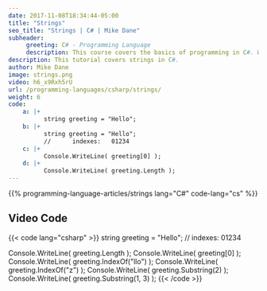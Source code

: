 ```yaml
---
date: 2017-11-08T18:34:44-05:00
title: "Strings"
seo_title: "Strings | C# | Mike Dane"
subheader:
     greeting: C# - Programming Language
     description: This course covers the basics of programming in C#. Work your way through the videos/articles and I'll teach you everything you need to know to start your programming journey!
description: This tutorial covers strings in C#.
author: Mike Dane
image: strings.png
video: h6_x9Rxh5rU
url: /programming-languages/csharp/strings/
weight: 6
code:
    a: |+
          string greeting = "Hello";
    b: |+
          string greeting = "Hello";
          //      indexes:   01234
    c: |+
          Console.WriteLine( greeting[0] );
    d: |+
          Console.WriteLine( greeting.Length );
---
```


{{% programming-language-articles/strings lang="C#" code-lang="cs" %}}


## Video Code

{{< code lang="csharp" >}}
string greeting = "Hello";
//      indexes:   01234

Console.WriteLine( greeting.Length );
Console.WriteLine( greeting[0] );
Console.WriteLine( greeting.IndexOf("llo") );
Console.WriteLine( greeting.IndexOf("z") );
Console.WriteLine( greeting.Substring(2) );
Console.WriteLine( greeting.Substring(1, 3) );
{{< /code >}}